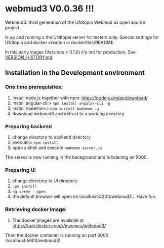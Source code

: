 # webmud3 V0.0.36 !!!
Webmud3: third generation of the UNItopia Webmud as open source project.

Is up and running o the UNItopia server for testers only.
Special settings for UNItopia and docker creation in dockerfiles/README.

In this early stages (Versions < 0.1.0) it's not for production.
See [VERSION_HISTORY.md](VERSIONS_HISTORY.md)

## Installation in the Development environment
### One time prerequisites:
1. Install node.js together with npm: https://nodejs.org/en/download/
2. Install angular-cli:> `npm install angular-cli -g`
3. Install nodemon:> `npm install nodemon -g`
4. download webmud3 and extract to a working directory.

### Preparing backend
1. change directory to backend directory
2. execute:> `npm install`
3. open a shell and execute `nodemon server.js`

The server is now running in the background and is listening on 5000.

### Preparing UI
1. change directory to UI directory
2. `npm install`
3. `ng serve --open`
4. the default browser will open on localhost:4200/webmud3... Have fun.

### Retrieving docker image:
1. The docker images are available at https://hub.docker.com/r/myonara/webmud3/

Then the docker container is running on port 5000 (localhost:5000/webmud3)
